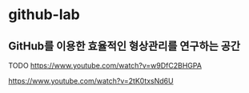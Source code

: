 # github-lab
## GitHub를 이용한 효율적인 형상관리를 연구하는 공간



TODO
https://www.youtube.com/watch?v=w9DfC2BHGPA

https://www.youtube.com/watch?v=2tK0txsNd6U
